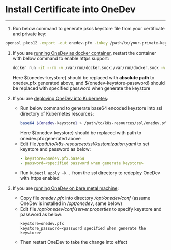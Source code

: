 # Install Certificate into OneDev
---------

1. Run below command to generate pkcs keystore file from your certificate and private key:

  ```bash
  openssl pkcs12 -export -out onedev.pfx -inkey /path/to/your-private-key.pem -in /path/to/your-cert.pem
  ```
1. If you are [running OneDev as docker container](run-as-docker-container.md), restart the container with below command to enable https support:
    ```bash
    docker run -it --rm -v /var/run/docker.sock:/var/run/docker.sock -v $(which docker):/usr/bin/docker -v /opt/onedev:/opt/onedev -v ${onedev-keystore}:/opt/onedev/conf/onedev.pfx -e https_port=6643 -e keystore=/opt/onedev/conf/onedev.pfx -e keystore_password=${onedev-keystore-password} -p 6643:6643 1dev/server
    ```
    Here ${onedev-keystore} should be replaced with **absolute path** to onedev.pfx generated above, and ${onedev-keystore-password} should be replaced with specified password when generate the keystore
 
1. If you are [deploying OneDev into Kubernetes](deploy-into-k8s.md):
    * Run below command to generate base64 encoded keystore into ssl directory of Kubernetes resources:
      ```bash
      base64 ${onedev-keystore} > /path/to/k8s-resources/ssl/onedev.pfx.base64
      ```
      Here ${onedev-keystore} should be replaced with path to onedev.pfx generated above  
    * Edit file _/path/to/k8s-resources/ssl/kustomization.yaml_ to set keystore and password as below:
       ```yaml
       - keystore=onedev.pfx.base64
       - password=<specified password when generate keystore>
       ```
    * Run `kubectl apply -k .` from the _ssl_ directory to redeploy OneDev with https enabled

1. If you are [running OneDev on bare metal machine](run-on-bare-metal-machine.md):
    * Copy file _onedev.pfx_ into directory _/opt/onedev/conf_ (assume OneDev is installed in _/opt/onedev_, same below)
    * Edit file _/opt/onedev/conf/server.properties_ to specify keystore and password as below:
      ```properties
      keystore=onedev.pfx
      keystore_password=<password specified when generate the keystore>
      ```
    * Then restart OneDev to take the change into effect